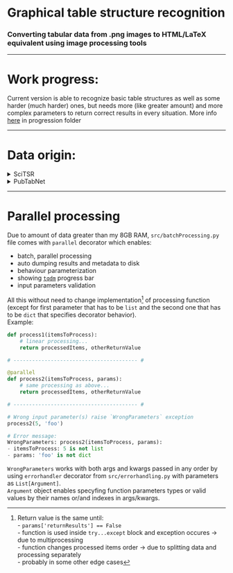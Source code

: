 # Graphical table structure recognition

### Converting tabular data from .png images to HTML/LaTeX equivalent using image processing tools

---
# Work progress:

Current version is able to recognize basic table structures as well as some harder (much harder) ones, but needs more (like greater amount) and more complex parameters to return correct results in every situation.
More info <a href="https://github.com/shentio2/Table_structure_recognition/tree/main/progression">here</a> in progression folder

---
# Data origin:
<details>
<summary>SciTSR</summary>
<a href="https://github.com/Academic-Hammer/SciTSR">link</a>
<br>
Dataset containing 15 000 table images and their corresponding LaTeX structure
</details>
<details>
<summary>PubTabNet</summary>
<a href="https://github.com/ibm-aur-nlp/PubTabNet/tree/master/src">link</a>
<br>
Dataset containing >568 000 table images as well as corresponding HTML structure labels
</details>

---
# Parallel processing
Due to amount of data greater than my 8GB RAM, `src/batchProcessing.py` file comes with `parallel` decorator which enables:
- batch, parallel processing
- auto dumping results and metadata to disk
- behaviour parameterization
- showing <a href=https://tqdm.github.io/>`tqdm`</a> progress bar
- input parameters validation <br>

All this without need to change implementation[^1] of processing function <br>(except for first parameter that has to be `list` and the second one that has to be `dict` that specifies decorator behavior). <br>
Example:


```python
def process1(itemsToProcess):
    # linear processing...
    return processedItems, otherReturnValue

# ---------------------------------------- #

@parallel
def process2(itemsToProcess, params):
    # same processing as above...
    return processedItems, otherReturnValue

# ---------------------------------------- #

# Wrong input parameter(s) raise `WrongParameters` exception 
process2(5, 'foo')

# Error message:
WrongParameters: process2(itemsToProcess, params):
- itemsToProcess: 5 is not list
- params: 'foo' is not dict

```

`WrongParameters` works with both args and kwargs passed in any order by using `errorhandler` decorator from `src/errorhandling.py` with parameters as `List[Argument]`.<br>
`Argument` object enables specyfing function parameters types or valid values by their names or/and indexes in args/kwargs.

<!-- # Image displaying

<img src="https://drive.google.com/uc?export=view&id=12tfr_kQpGw2Qdngmq9Nbkjoe6fzf6bgs" width=60%> -->


[^1]: Return value is the same until:<br>
\- `params['returnResults'] == False`<br>
\- function is used inside `try...except` block and exception occures -> due to multiprocessing<br>
\- function changes processed items order -> due to splitting data and processing separately<br>
\- probably in some other edge cases

